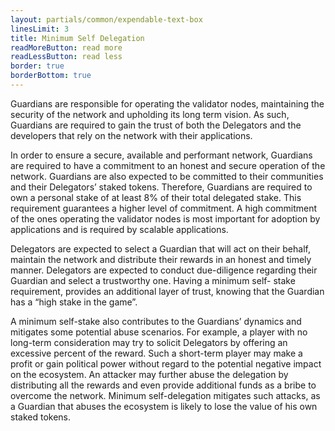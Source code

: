 ```yaml
---
layout: partials/common/expendable-text-box
linesLimit: 3
title: Minimum Self Delegation
readMoreButton: read more
readLessButton: read less
border: true
borderBottom: true
---
```


Guardians are responsible for operating the validator nodes, maintaining the security of the network and upholding its long term vision. As such, Guardians are required to gain the trust of both the Delegators and the developers that rely on the network with their applications.

In order to ensure a secure, available and performant network, Guardians are required to have a commitment to an honest and secure operation of the network. Guardians are also expected to be committed to their communities and their Delegators’ staked tokens. Therefore, Guardians are required to own a personal stake of at least 8% of their total delegated stake. This requirement guarantees a higher level of commitment. A high commitment of the ones operating the validator nodes is most important for adoption by applications and is required by scalable applications.

Delegators are expected to select a Guardian that will act on their behalf, maintain the network and distribute their rewards in an honest and timely manner. Delegators are expected to conduct due-diligence regarding their Guardian and select a trustworthy one. Having a minimum self- stake requirement, provides an additional layer of trust, knowing that the Guardian has a “high stake in the game”.

A minimum self-stake also contributes to the Guardians’ dynamics and mitigates some potential abuse scenarios. For example, a player with no long-term consideration may try to solicit Delegators by offering an excessive percent of the reward. Such a short-term player may make a profit or gain political power without regard to the potential negative impact on the ecosystem. An attacker may further abuse the delegation by distributing all the rewards and even provide additional funds as a bribe to overcome the network. Minimum self-delegation mitigates such attacks, as a Guardian that abuses the ecosystem is likely to lose the value of his own staked tokens.
